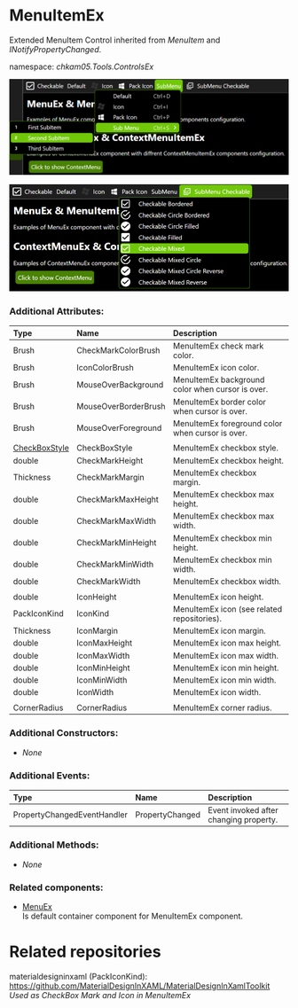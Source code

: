# MenuItemEx
Extended MenuItem Control inherited from _MenuItem_ and _INotifyPropertyChanged_.

namespace: _chkam05.Tools.ControlsEx_

![MenuItemEx Examples 1 (Images/MenuItemEx1.png)](../Images/MenuItemEx1.png)

![MenuItemEx Examples 2 (Images/MenuItemEx2.png)](../Images/MenuItemEx2.png)

### Additional Attributes:

| Type          | Name                   | Description |
|:--------------|:-----------------------|:------------|
| Brush         | CheckMarkColorBrush    | MenuItemEx check mark color. |
| Brush         | IconColorBrush         | MenuItemEx icon color. |
| Brush         | MouseOverBackground    | MenuItemEx background color when cursor is over. |
| Brush         | MouseOverBorderBrush   | MenuItemEx border color when cursor is over. |
| Brush         | MouseOverForeground    | MenuItemEx foreground color when cursor is over. |
||||
| [CheckBoxStyle](CheckBoxStyle.md) | CheckBoxStyle | MenuItemEx checkbox style. |
| double        | CheckMarkHeight        | MenuItemEx checkbox height. |
| Thickness     | CheckMarkMargin        | MenuItemEx checkbox margin. |
| double        | CheckMarkMaxHeight     | MenuItemEx checkbox max height. |
| double        | CheckMarkMaxWidth      | MenuItemEx checkbox max width. |
| double        | CheckMarkMinHeight     | MenuItemEx checkbox min height. |
| double        | CheckMarkMinWidth      | MenuItemEx checkbox min width. |
| double        | CheckMarkWidth         | MenuItemEx checkbox width. |
||||
| double        | IconHeight             | MenuItemEx icon height. |
| PackIconKind  | IconKind               | MenuItemEx icon (see related repositories). |
| Thickness     | IconMargin             | MenuItemEx icon margin. |
| double        | IconMaxHeight          | MenuItemEx icon max height. |
| double        | IconMaxWidth           | MenuItemEx icon max width. |
| double        | IconMinHeight          | MenuItemEx icon min height. |
| double        | IconMinWidth           | MenuItemEx icon min width. |
| double        | IconWidth              | MenuItemEx icon width. |
||||
| CornerRadius  | CornerRadius           | MenuItemEx corner radius. |

### Additional Constructors:

- _None_

### Additional Events:

| Type                        | Name             | Description |
|:----------------------------|:-----------------|:------------|
| PropertyChangedEventHandler | PropertyChanged  | Event invoked after changing property. |

### Additional Methods:

- _None_

### Related components:

- [MenuEx](MenuEx.md)  
Is default container component for MenuItemEx component.

# Related repositories 

materialdesigninxaml (PackIconKind): https://github.com/MaterialDesignInXAML/MaterialDesignInXamlToolkit  
_Used as CheckBox Mark and Icon in MenuItemEx_

